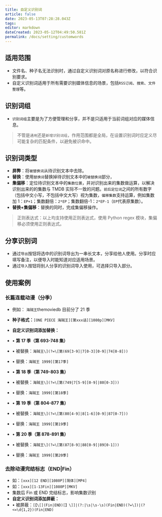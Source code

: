 ```yaml
---
title: 自定义识别词
article: false
date: 2023-05-13T07:28:28.043Z
tags:
editor: markdown
dateCreated: 2023-05-12T04:49:50.581Z
permalink: /docs/setting/customwords
---
```


## 适用范围

- 文件名、种子名无法识别时，通过自定义识别词对原名称进行修改，以符合识别要求。
- 自定义识别词适用于所有需要识别媒体信息的场景，包括`RSS订阅`、`搜索`、`文件整理`等。

## 识别词组

- `识别词组`主要是为了方便管理和分享，并不是只适用于当前词组对应的媒体信息。

> 不管是`通用`还是`新增识别词组`，作用范围都是全局，在设置识别词时应定义尽可能复杂的匹配条件，以避免被识命中。

## 识别词类型

- **屏弊**：将`被替换词`从待识别文本中去除。
- **替换**：使用`替换词`替换掉待识别文本中的`被替换词`部分，
- **集偏移**：定位待识别文本中的`集数位置`，并对识别出来的集数做运算，以解决识别出来的的集数与 TMDB 实际不一致的问题。`前后定位词`之间的所有数字（包括中文小写，不包括中文大写）视为集数，`偏移集数`支持运算，例如集数加 1：`EP+1`；集数翻倍：`2*EP`；集数翻倍-1：`2*EP-1`（`EP`代表原集数）。
- **替换+集偏移**：替换的同时，完成集偏移操作。

> 正则表达式：以上均支持使用正则表达式，使用 Python regex 模块，集偏移必须使用正则表达式。

## 分享识别词

- 通过`导出`按钮将选中的识别词导出为一串长文本，分享给他人使用。分享时应填写备注，以便导入时能知道对应适用场景。
- 通过`导入`按钮将别人分享的识别词导入使用，可选择只导入部分。

## 使用案例

### 长篇连载动漫（分季）

- 例如： `海贼王`themoviedb 目前分了 21 季
-  **种子格式：**`[ONE PIECE 海贼王][第xxx话][1080p][MKV]`
 - **自定义识别词添加替换：**
  
 - • **第 17 季（第 693-748 集）**
 - • 被替换：`海贼王\](?=\[第(69[3-9]|7[0-3][0-9]|74[0-8]))`
 - • 替换：`海贼王 1999][第17季]`
 - • **第 18 季（第 749-803 集）**
 - • 被替换：`海贼王\](?=\[第(749|7[5-9][0-9]|80[0-3]))`
 - • 替换：`海贼王 1999][第18季]`
 - • **第 19 季（第 804-877 集）**
 - • 被替换：`海贼王\](?=\[第(80[4-9]|8[1-6][0-9]|87[0-7]))`
 - • 替换：`海贼王 1999][第19季]`
 - • **第 20 季（第 878-891 集）**
 - • 被替换：`海贼王\](?=\[第(87[8-9]|88[0-9]|89[0-1]))`
 - • 替换：`海贼王 1999][第20季]`

### 去除动漫完结标志（END|Fin）

- 如：`[xxx][12 END][1080P][简体][MP4]`
- 如：`[xxx][1-13Fin][1080P][MKV]`
- 集数后 Fin 或 END 完结标志，影响集数识别
-  **自定义识别词添加屏蔽：**
-  • 被屏蔽：`[【\[](Fin|END)[】\]]|(?:|\s|\s-\s)(Fin|END)(?=\])|(?<=\d{1,2})(Fin|END)`
